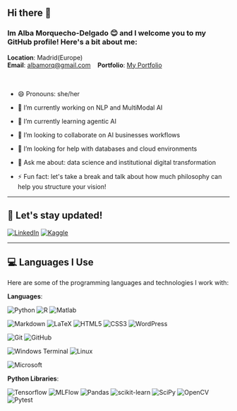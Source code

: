 <!--
**AMorQ/AMorQ** is a ✨ _special_ ✨ repository because its `README.md` (this file) appears on your GitHub profile.
-->

## Hi there 👋
### Im Alba Morquecho-Delgado 😊 and I welcome you to my GitHub profile! Here's a bit about me:

**Location**: Madrid(Europe) \
**Email**: [albamorq@gmail.com](mailto:albamorq@gmail.com) &nbsp;&nbsp;
**Portfolio**: [My Portfolio](https://yourwebsite.com)<br><br><br>


- 😄 Pronouns: she/her

- 🔭 I’m currently working on NLP and MultiModal AI
- 🌱 I’m currently learning agentic AI
- 👯 I’m looking to collaborate on AI businesses workflows
- 🤔 I’m looking for help with databases and cloud environments
- 💬 Ask me about: data science and institutional digital transformation
- ⚡ Fun fact: let's take a break and talk about how much philosophy can help you structure your vision!

---

## 🔗 Let's stay updated!

[![LinkedIn](https://img.shields.io/badge/LinkedIn-0077B5?style=for-the-badge&logo=linkedin&logoColor=white)](https://www.linkedin.com/in/alba-morquecho-delgado/)
[![Kaggle](https://img.shields.io/badge/Kaggle-035a7d?style=for-the-badge&logo=kaggle&logoColor=white)](https://www.kaggle.com/albamorquechodelgado)
<!--![Discord](https://img.shields.io/badge/Discord-%235865F2.svg?style=for-the-badge&logo=discord&logoColor=white)-->
---

## 💻 Languages I Use
Here are some of the programming languages and technologies I work with:

**Languages**:

![Python](https://img.shields.io/badge/python-3670A0?style=for-the-badge&logo=python&logoColor=ffdd54)
![R](https://img.shields.io/badge/r-%23276DC3.svg?style=for-the-badge&logo=r&logoColor=white)
![Matlab](https://img.shields.io/badge/Matlab-8A2BE2?style=for-the-badge&logo=matlab&logoColor=white)

![Markdown](https://img.shields.io/badge/Markdown-000000.svg?style=for-the-badge&logo=Markdown&logoColor=white)
![LaTeX](https://img.shields.io/badge/latex-%400000.svg?style=for-the-badge&logo=latex&logoColor=white)
![HTML5](https://img.shields.io/badge/html5-%23E34F26.svg?style=for-the-badge&logo=html5&logoColor=white)
![CSS3](https://img.shields.io/badge/CSS3-1572B6.svg?style=for-the-badge&logo=CSS3&logoColor=white)
![WordPress](https://img.shields.io/badge/WordPress-%23117AC9.svg?style=for-the-badge&logo=WordPress&logoColor=white)

![Git](https://img.shields.io/badge/Git-F05032.svg?style=for-the-badge&logo=Git&logoColor=white)
![GitHub](https://img.shields.io/badge/GitHub-e89282.svg?style=for-the-badge&logo=GitHub&logoColor=white)

![Windows Terminal](https://img.shields.io/badge/Windows%20Terminal-%234D4D4D.svg?style=for-the-badge&logo=windows-terminal&logoColor=white)
![Linux](https://img.shields.io/badge/Linux-0078D6?style=for-the-badge&logo=linux&logoColor=white)

![Microsoft](https://img.shields.io/badge/Microsoft-0078D4?style=for-the-badge&logo=microsoft&logoColor=white)

**Python Libraries**:
  
![Tensorflow](https://img.shields.io/badge/Tensorflow-8A2BE2?style=for-the-badge&logo=tensorflow&logoColor=white)
![MLFlow](https://img.shields.io/badge/MLFlow-8A2BE2?style=for-the-badge&logo=mlflow&logoColor=white)
![Pandas](https://img.shields.io/badge/Pandas-8A2BE2?style=for-the-badge&logo=pandas&logoColor=white)
![scikit-learn](https://img.shields.io/badge/scikit--learn-%23F7931E.svg?style=for-the-badge&logo=scikit-learn&logoColor=white)
![SciPy](https://img.shields.io/badge/SciPy-%230C55A5.svg?style=for-the-badge&logo=scipy&logoColor=%white)
![OpenCV](https://img.shields.io/badge/opencv-%23white.svg?style=for-the-badge&logo=opencv&logoColor=white)
![Pytest](https://img.shields.io/badge/pytest-%23ffffff.svg?style=for-the-badge&logo=pytest&logoColor=2f9fe3)

<!--
---

### 📊 GitHub Stats
![Your GitHub Stats](https://github-readme-stats.vercel.app/api?username=AMorQ&show_icons=true&theme=synthwave)



### 🌟 Top Languages
![Top Languages](https://github-readme-stats.vercel.app/api/top-langs/?username=AMorQ&layout=compact&theme=radical)
---
-->


